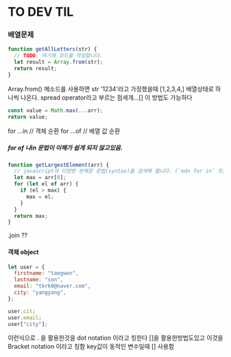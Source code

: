 # TO DEV TIL

### 배열문제

```js
function getAllLetters(str) {
  // TODO: 여기에 코드를 작성합니다.
  let result = Array.from(str);
  return result;
}
```

Array.from() 메소드를 사용하면 str '1234'라고 가정했을때
[1,2,3,4,] 배열상태로 하나씩 나온다.
spread operator라고 부르는 점세개...[] 이 방법도 가능하다

```js
const value = Math.max(...arr);
return value;
```

for ...in // 객체 순환
for ...of // 배열 값 순환

##### for of 나in 문법이 이해가 쉽게 되지 않고있음.

```js
function getLargestElement(arr) {
  // javascript의 다양한 반복문 문법(syntax)을 검색해 봅니다. (`mdn for in` 또는 `mdn for of`)
  let max = arr[0];
  for (let el of arr) {
    if (el > max) {
      max = el;
    }
  }
  return max;
}
```

.join ??

#### 객체 object

```js
let user = {
  firstname: "taegwon",
  lastname: "son",
  email: "tkrk0@naver.com",
  city: "yangyang",
};

user.cit;
user.email;
user["city"];
```

이런식으로 . 을 활용한것을 dot notation 이라고 칭한다
[]을 활용한방법도있고 이것을 Bracket notation 이라고 칭함 key값이 동적인 변수일때 [] 사용함
